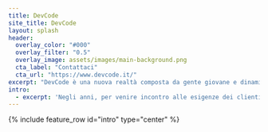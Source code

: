 ```yaml
---
title: DevCode
site_title: DevCode
layout: splash
header:
  overlay_color: "#000"
  overlay_filter: "0.5"
  overlay_image: assets/images/main-background.png
  cta_label: "Contattaci"
  cta_url: "https://www.devcode.it/"
excerpt: "DevCode è una nuova realtà composta da gente giovane e dinamica capace di aiutarti nel business realizzando strumenti informatici su misura."
intro:
  - excerpt: 'Negli anni, per venire incontro alle esigenze dei clienti, abbiamo realizzato numerosi portali web e software che hanno aiutato le realtà ad aumentare la loro visibilità, espandere il proprio mercato e ottimizzare il processo produttivo.'
---
```


{% include feature_row id="intro" type="center" %}

